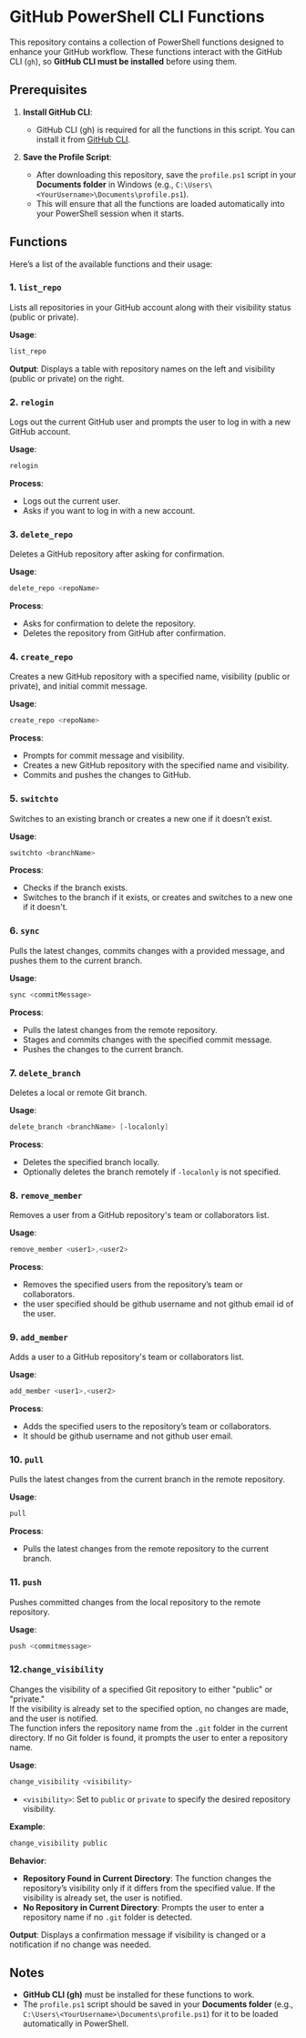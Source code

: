 
# GitHub PowerShell CLI Functions

This repository contains a collection of PowerShell functions designed to enhance your GitHub workflow. These functions interact with the GitHub CLI (`gh`), so **GitHub CLI must be installed** before using them.

## Prerequisites

1. **Install GitHub CLI**:
   - GitHub CLI (gh) is required for all the functions in this script. You can install it from [GitHub CLI](https://cli.github.com/).

2. **Save the Profile Script**:
   - After downloading this repository, save the `profile.ps1` script in your **Documents folder** in Windows (e.g., `C:\Users\<YourUsername>\Documents\profile.ps1`).
   - This will ensure that all the functions are loaded automatically into your PowerShell session when it starts.

## Functions

Here’s a list of the available functions and their usage:

### 1. **`list_repo`**
   Lists all repositories in your GitHub account along with their visibility status (public or private).

   **Usage**:
   ```powershell
   list_repo
   ```

   **Output**:
   Displays a table with repository names on the left and visibility (public or private) on the right.

### 2. **`relogin`**
   Logs out the current GitHub user and prompts the user to log in with a new GitHub account.

   **Usage**:
   ```powershell
   relogin
   ```

   **Process**:
   - Logs out the current user.
   - Asks if you want to log in with a new account.

### 3. **`delete_repo`**
   Deletes a GitHub repository after asking for confirmation.

   **Usage**:
   ```powershell
   delete_repo <repoName>
   ```

   **Process**:
   - Asks for confirmation to delete the repository.
   - Deletes the repository from GitHub after confirmation.

### 4. **`create_repo`**
   Creates a new GitHub repository with a specified name, visibility (public or private), and initial commit message.

   **Usage**:
   ```powershell
   create_repo <repoName>
   ```

   **Process**:
   - Prompts for commit message and visibility.
   - Creates a new GitHub repository with the specified name and visibility.
   - Commits and pushes the changes to GitHub.

### 5. **`switchto`**
   Switches to an existing branch or creates a new one if it doesn’t exist.

   **Usage**:
   ```powershell
   switchto <branchName>
   ```

   **Process**:
   - Checks if the branch exists.
   - Switches to the branch if it exists, or creates and switches to a new one if it doesn't.

### 6. **`sync`**
   Pulls the latest changes, commits changes with a provided message, and pushes them to the current branch.

   **Usage**:
   ```powershell
   sync <commitMessage>
   ```

   **Process**:
   - Pulls the latest changes from the remote repository.
   - Stages and commits changes with the specified commit message.
   - Pushes the changes to the current branch.

### 7. **`delete_branch`**
   Deletes a local or remote Git branch.

   **Usage**:
   ```powershell
   delete_branch <branchName> [-localonly]
   ```

   **Process**:
   - Deletes the specified branch locally.
   - Optionally deletes the branch remotely if `-localonly` is not specified.

### 8. **`remove_member`**
   Removes a user from a GitHub repository's team or collaborators list.

   **Usage**:
   ```powershell
   remove_member <user1>,<user2>
   ```

   **Process**:
   - Removes the specified users from the repository’s team or collaborators.
   - the user specified should be github username and not github email id of the user.

### 9. **`add_member`**
   Adds a user to a GitHub repository's team or collaborators list.

   **Usage**:
   ```powershell
   add_member <user1>,<user2>
   ```

   **Process**:
   - Adds the specified users to the repository’s team or collaborators.
   - It should be github username and not github user email.

### 10. **`pull`**
   Pulls the latest changes from the current branch in the remote repository.

   **Usage**:
   ```powershell
   pull
   ```

   **Process**:
   - Pulls the latest changes from the remote repository to the current branch.

### 11. **`push`**
   Pushes committed changes from the local repository to the remote repository.

   **Usage**:
   ```powershell
   push <commitmessage>
   ```

### 12.**`change_visibility`**
   Changes the visibility of a specified Git repository to either "public" or "private."  
   If the visibility is already set to the specified option, no changes are made, and the user is notified.  
   The function infers the repository name from the `.git` folder in the current directory. If no Git folder is found, it prompts the user to enter a repository name.

   **Usage**:
   ```powershell
   change_visibility <visibility>
   ```
   - `<visibility>`: Set to `public` or `private` to specify the desired repository visibility.

   **Example**:
   ```powershell
   change_visibility public
   ```

   **Behavior**:
   - **Repository Found in Current Directory**: The function changes the repository’s visibility only if it differs from the specified value. If the visibility is already set, the user is notified.
   - **No Repository in Current Directory**: Prompts the user to enter a repository name if no `.git` folder is detected.
   
   **Output**:
   Displays a confirmation message if visibility is changed or a notification if no change was needed.

## Notes
- **GitHub CLI (gh)** must be installed for these functions to work.
- The `profile.ps1` script should be saved in your **Documents folder** (e.g., `C:\Users\<YourUsername>\Documents\profile.ps1`) for it to be loaded automatically in PowerShell.

#

